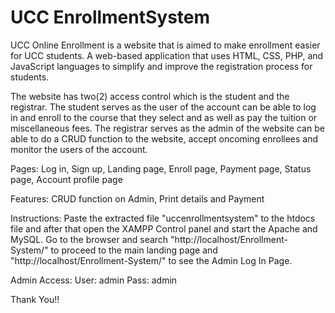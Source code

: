 # UCC EnrollmentSystem

UCC Online Enrollment is a website that is aimed to make enrollment easier for UCC students. A web-based application that uses HTML, CSS, PHP, and JavaScript languages to simplify and improve the registration process for students.

The website has two(2) access control which is the student and the registrar. The student serves as the user of the account can be able to log in and enroll to the course that they select and as well as pay the tuition or miscellaneous fees. The registrar serves as the admin of the website can be able to do a CRUD function to the website, accept oncoming enrollees and monitor the users of the account.

Pages: Log in, Sign up, Landing page, Enroll page, Payment page, Status page, Account profile page

Features: CRUD function on Admin, Print details and Payment

Instructions: Paste the extracted file "uccenrollmentsystem" to the htdocs file and after that open the XAMPP Control panel and start the Apache and MySQL. Go to the browser and search "http://localhost/Enrollment-System/" to proceed to the main landing page and "http://localhost/Enrollment-System/" to see the Admin Log In Page.

Admin Access:
User: admin
Pass: admin

Thank You!!

